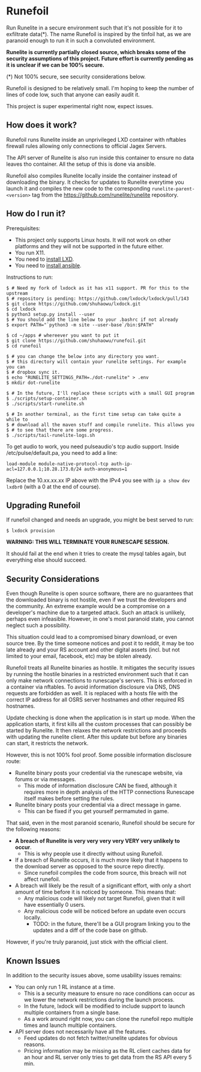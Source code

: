 Runefoil
========

Run Runelite in a secure environment such that it's not possible for it to
exfiltrate data(*). The name Runefoil is inspired by the tinfoil hat, as we are
paranoid enough to run it in such a convoluted environment.

**Runelite is currently partially closed source, which breaks some of the
security assumptions of this project. Future effort is currently pending as it
is unclear if we can be 100% secure.**

(*) Not 100% secure, see security considerations below.

Runefoil is designed to be relatively small. I'm hoping to keep the number of
lines of code low, such that anyone can easily audit it.

This project is super experimental right now, expect issues.

How does it work?
-----------------

Runefoil runs Runelite inside an unprivileged LXD container with nftables
firewall rules allowing only connections to official Jagex Servers. 

The API server of Runelite is also run inside this container to ensure no data
leaves tho container. All the setup of this is done via ansible.

Runefoil also compiles Runelite locally inside the container instead of
downloading the binary. It checks for updates to Runelite everytime you launch
it and compiles the new code to the corresponding `runelite-parent-<version>`
tag from the https://github.com/runelite/runelite repository.

How do I run it?
----------------

Prerequisites: 

- This project only supports Linux hosts. It will not work on other platforms
  and they will not be supported in the future either.
- You run X11.
- You need to [install LXD](https://linuxcontainers.org/lxd/getting-started-cli/).
- You need to [install ansible](https://docs.ansible.com/ansible/latest/installation_guide/intro_installation.html).

Instructions to run:

```
$ # Need my fork of lxdock as it has x11 support. PR for this to the upstream
$ # repository is pending: https://github.com/lxdock/lxdock/pull/143
$ git clone https://github.com/shuhaowu/lxdock.git
$ cd lxdock
$ python3 setup.py install --user
$ # You should add the line below to your .bashrc if not already
$ export PATH="`python3 -m site --user-base`/bin:$PATH"

$ cd ~/apps # whereever you want to put it
$ git clone https://github.com/shuhaowu/runefoil.git
$ cd runefoil

$ # you can change the below into any directory you want.
$ # this directory will contain your runelite settings. For example you can
$ # dropbox sync it.
$ echo "RUNELITE_SETTINGS_PATH=./dot-runelite" > .env
$ mkdir dot-runelite

$ # In the future, I'll replace these scripts with a small GUI program
$ ./scripts/setup-container.sh
$ ./scripts/start-runelite.sh

$ # In another terminal, as the first time setup can take quite a while to
$ # download all the maven stuff and compile runelite. This allows you
$ # to see that there are some progress.
$ ./scripts/tail-runelite-logs.sh
```
To get audio to work, you need pulseaudio's tcp audio support. Inside
/etc/pulse/default.pa, you need to add a line:

```
load-module module-native-protocol-tcp auth-ip-acl=127.0.0.1;10.28.173.0/24 auth-anonymous=1
```

Replace the 10.xx.xx.xx IP above with the IPv4 you see with
`ip a show dev lxdbr0` (with a 0 at the end of course).

Upgrading Runefoil
------------------

If runefoil changed and needs an upgrade, you might be best served to run:

```
$ lxdock provision
```

**WARNING: THIS WILL TERMINATE YOUR RUNESCAPE SESSION.**

It should fail at the end when it tries to create the mysql tables again, but
everything else should succeed.

Security Considerations
-----------------------

Even though Runelite is open source software, there are no guarantees that the
downloaded binary is not hostile, even if we trust the developers and the
community. An extreme example would be a compromise on a developer's machine
due to a targeted attack. Such an attack is unlikely, perhaps even infeasible.
However, in one's most paranoid state, you cannot neglect such a possibility.

This situation could lead to a compromised binary download, or
even source tree. By the time someone notices and post it to reddit, it may be
too late already and your RS account and other digital assets (incl. but not
limited to your email, facebook, etc) may be stolen already.

Runefoil treats all Runelite binaries as hostile. It mitigates the security
issues by running the hostile binaries in a restricted environment such that it
can only make network connections to runescape's servers. This is enforced in a
container via nftables. To avoid information disclosure via DNS, DNS requests
are forbidden as well. It is replaced with a hosts file with the correct IP
address for all OSRS server hostnames and other required RS hostnames.

Update checking is done when the application is in start up mode. When the
application starts, it first kills all the custom processes that can possibly
be started by Runelite. It then relaxes the network restrictions and proceeds
with updating the runelite client. After this update but before any binaries
can start, it restricts the network.

However, this is not 100% fool proof. Some possible information disclosure
route:

- Runelite binary posts your credential via the runescape website, via forums
  or via messages.
  - This mode of information disclosure CAN be fixed, although it requires more
    in depth analysis of the HTTP connections Runescape itself makes before
    setting the rules.
- Runelite binary posts your credential via a direct message in game.
  - This can be fixed if you get yourself permamuted in game.

That said, even in the most paranoid scenario, Runefoil should be secure for
the following reasons:

- **A breach of Runelite is very very very very VERY very unlikely to occur**.
  - This is why people use it directly without using Runefoil.
- If a breach of Runelite occurs, it is much more likely that it happens to the
  download server as opposed to the source repo directly.
  - Since runefoil compiles the code from source, this breach will not affect
    runefoil.
- A breach will likely be the result of a significant effort, with only a short
  amount of time before it is noticed by someone. This means that:
  - Any malicious code will likely not target Runefoil, given that it will have
    essentially 0 users.
  - Any malicious code will be noticed before an update even occurs locally.
    - TODO: in the future, there'll be a GUI program linking you to the updates
      and a diff of the code base on github.

However, if you're truly paranoid, just stick with the official client.

Known Issues
------------

In addition to the security issues above, some usability issues remains:

- You can only run 1 RL instance at a time. 
  - This is a security measure to ensure no race conditions can occur as we
    lower the network restrictions during the launch process.
  - In the future, lxdock will be modified to include support to launch
    multiple containers from a single base.
  - As a work around right now, you can clone the runefoil repo multiple times
    and launch multiple containers.
- API server does not necessarily have all the features.
  - Feed updates do not fetch twitter/runelite updates for obvious reasons.
  - Pricing information may be missing as the RL client caches data for an hour
    and RL server only tries to get data from the RS API every 5 min.
